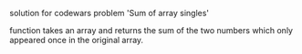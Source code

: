 solution for codewars problem 'Sum of array singles'

function takes an array and returns the sum of the two numbers which only appeared once in the original array.